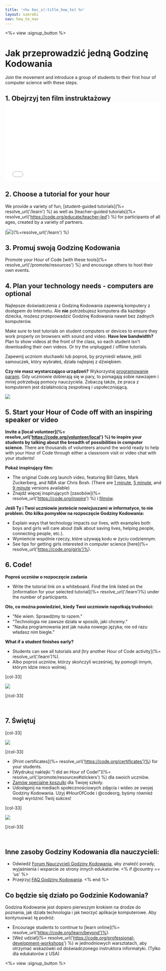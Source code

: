 ```yaml
---
title: '<%= hoc_s(:title_how_to) %>'
layout: szeroki
nav: how_to_nav
---
```

<%= view :signup_button %>

<h1>Jak przeprowadzić jedną Godzinę Kodowania</h1>

Join the movement and introduce a group of students to their first hour of computer science with these steps.

## 1. Obejrzyj ten film instruktażowy <iframe width="500" height="255" src="//www.youtube.com/embed/SrnvvWDm73k" frameborder="0" allowfullscreen mark="crwd-mark"></iframe> 

## 2. Choose a tutorial for your hour

We provide a variety of fun, [student-guided tutorials](%= resolve_url('/learn') %) as well as [teacher-guided tutorials](%= resolve_url('https://code.org/educate/teacher-led') %) for participants of all ages, created by a variety of partners.

[![](/images/fit-700/tutorials.png)](%=resolve_url('/learn') %)

## 3. Promuj swoją Godzinę Kodowania

Promote your Hour of Code [with these tools](%= resolve_url('/promote/resources') %) and encourage others to host their own events.

## 4. Plan your technology needs - computers are optional

Najlepsze doświadczenia z Godziną Kodowania zapewnią komputery z dostępem do Internetu. Ale **nie** potrzebujesz komputera dla każdego dziecka, możesz przeprowadzić Godzinę Kodowania nawet bez żadnych komputerów.

Make sure to test tutorials on student computers or devices to ensure they work properly on browsers with sound and video. **Have low bandwidth?** Plan to show videos at the front of the class, so each student isn't downloading their own videos. Or try the unplugged / offline tutorials.

Zapewnij uczniom słuchawki lub poproś, by przynieśli własne, jeśli samouczek, który wybrałeś, działa najlepiej z dźwiękiem.

**Czy nie masz wystarczająco urządzeń?** Wykorzystaj [programowanie parami](https://www.youtube.com/watch?v=vgkahOzFH2Q). Gdy uczniowie dobierają się w pary, to pomagają sobie nawzajem i mniej potrzebują pomocy nauczyciela. Zobaczą także, że praca z komputerem jest działalnością zespołową i uspołeczniającą.

<img src="/images/fit-350/group_ipad.jpg" />

## 5. Start your Hour of Code off with an inspiring speaker or video

**Invite a [local volunteer](%= resolve_url('https://code.org/volunteer/local') %) to inspire your students by talking about the breadth of possibilities in computer science.** There are thousands of volunteers around the world ready to help with your Hour of Code through either a classroom visit or video chat with your students!

**Pokaż inspirujący film:**

- The original Code.org launch video, featuring Bill Gates, Mark Zuckerberg, and NBA star Chris Bosh. (There are [1 minute](https://www.youtube.com/watch?v=qYZF6oIZtfc), [5 minute](https://www.youtube.com/watch?v=nKIu9yen5nc), and [9 minute](https://www.youtube.com/watch?v=dU1xS07N-FA) versions available)
- Znajdź więcej inspirujących [zasobów](%= resolve_url('https://code.org/inspire') %) i [filmów](https://www.youtube.com/playlist?list=PLzdnOPI1iJNfpD8i4Sx7U0y2MccnrNZuP).

**Jeśli Ty i Twoi uczniowie jesteście nowicjuszami w informatyce, to nie problem. Oto kilka pomysłów na rozpoczęcie Godziny Kodowania:**

- Explain ways that technology impacts our lives, with examples both boys and girls will care about (talk about saving lives, helping people, connecting people, etc.).
- Wymieńcie wspólnie rzeczy, które używają kodu w życiu codziennym.
- See tips for getting girls interested in computer science [here](%= resolve_url('https://code.org/girls')%).

## 6. Code!

**Poproś uczniów o rozpoczęcie zadania**

- Write the tutorial link on a whiteboard. Find the link listed on the [information for your selected tutorial](%= resolve_url('/learn')%) under the number of participants.

**Oto, co można powiedzieć, kiedy Twoi uczniowie napotkają trudności:**

- "Nie wiem. Sprawdźmy to razem."
- "Technologia nie zawsze działa w sposób, jaki chcemy."
- "Nauka programowania jest jak nauka nowego języka; nie od razu władasz nim biegle."

**What if a student finishes early?**

- Students can see all tutorials and [try another Hour of Code activity](%= resolve_url('/learn')%).
- Albo poproś uczniów, którzy skończyli wcześniej, by pomogli innym, którym idzie nieco wolniej.

[col-33]

![](/images/fit-250/highschoolgirls.jpeg)

[/col-33]

<p style="clear:both">&nbsp;</p>

## 7. Świętuj

[col-33]

![](/images/fit-300/boy-certificate.jpg)

[/col-33]

- [Print certificates](%= resolve_url('https://code.org/certificates')%) for your students.
- [Wydrukuj naklejki "I did an Hour of Code!"](%= resolve_url('/promote/resources#stickers') %) dla swoich uczniów.
- [Zamów specjalne koszulki](http://blog.code.org/post/132608499493/hour-of-code-shirts-and-more) dla Twojej szkoły.
- Udostępnij na mediach społecznościowych zdjęcia i wideo ze swojej Godziny Kodowania. Użyj #HourOfCode i @codeorg, byśmy również mogli wyróżnić Twój sukces!

[col-33]

![](/images/fit-260/highlight-certificates.jpg)

[/col-33]

<p style="clear:both">&nbsp;</p>

## Inne zasoby Godziny Kodowania dla nauczycieli:

- Odwiedź [Forum Nauczycieli Godziny Kodowania](http://forum.code.org/c/plc/hour-of-code), aby znaleźć porady, wyjaśnienia i wsparcie ze strony innych edukatorów. <% if @country == 'us' %>
- Przejrzyj [FAQ Godziny Kodowania](https://support.code.org/hc/en-us/categories/200147083-Hour-of-Code). <% end %>

## Co będzie się działo po Godzinie Kodowania?

Godzina Kodowanie jest dopiero pierwszym krokiem na drodze do poznania, jak działa technologia i jak tworzyć aplikacje komputerowe. Aby kontynuować tę podróż:

- Encourage students to continue to [learn online](%= resolve_url('https://code.org/learn/beyond')%).
- [Weź udział](%= resolve_url('https://code.org/professional-development-workshops') %) w jednodniowych warsztatach, aby otrzymać wskazówki od doświadczonego instruktora informatyki. (Tylko dla edukatorów z USA)

<%= view :signup_button %>